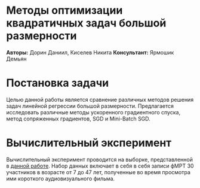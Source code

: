 # Методы оптимизации квадратичных задач большой размерности
**Авторы:** Дорин Даниил, Киселев Никита
**Консультант:** Ярмошик Демьян
# Постановка задачи
Целью данной работы является сравнение различных методов решения задач линейной регрессии большой размерности. Предлагается исследовать различные методы ускоренного градиентного спуска, метод сопряженных градиентов, SGD и Mini-Batch SGD.
# Вычислительный эксперимент
Вычислительный эксперимент проводится на выборке, представленной в [данной работе](https://www.nature.com/articles/s41597-022-01173-0). Набор данных включает в себя в себя записи фМРТ 30 участников в возрасте от 7 до 47 лет, полученные во время просмотра ими короткого аудиовизуального фильма.
